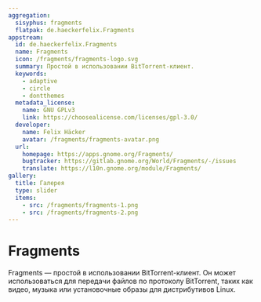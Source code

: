 ```yaml
---
aggregation:
  sisyphus: fragments
  flatpak: de.haeckerfelix.Fragments
appstream:
  id: de.haeckerfelix.Fragments
  name: Fragments
  icon: /fragments/fragments-logo.svg
  summary: Простой в использовании BitTorrent-клиент.
  keywords:
    - adaptive
    - circle
    - dontthemes
  metadata_license:
    name: GNU GPLv3
    link: https://choosealicense.com/licenses/gpl-3.0/
  developer:
    name: Felix Häcker
    avatar: /fragments/fragments-avatar.png
  url:
    homepage: https://apps.gnome.org/Fragments/
    bugtracker: https://gitlab.gnome.org/World/Fragments/-/issues
    translate: https://l10n.gnome.org/module/Fragments/
gallery:
  title: Галерея
  type: slider
  items:
    - src: /fragments/fragments-1.png
    - src: /fragments/fragments-2.png
---
```


# Fragments

Fragments — простой в использовании BitTorrent-клиент. Он может использоваться для передачи файлов по протоколу BitTorrent, таких как видео, музыка или установочные образы для дистрибутивов Linux.

<AGWGallery />

<!--@include: @apps/_parts/install/content-repo.md-->
<!--@include: @apps/_parts/install/content-flatpak.md-->
